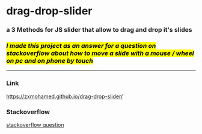 <h1>drag-drop-slider</h1>
<h3>a 3 Methods for JS slider that allow to drag and drop it's slides</h3>
<h3><i><mark>I made this project as an answer for a question on stackoverflow about how to move a slide with a mouse / wheel on pc and on phone by touch</mark></i></h3>
<hr>
<h3>Link</h3>
<a href="https://zxmohamed.github.io/drag-drop-slider/">https://zxmohamed.github.io/drag-drop-slider/</a>
<h3>Stackoverflow</h3>
<a href="https://stackoverflow.com/questions/79331271/how-do-i-move-a-slide-with-a-mouse-and-on-my-phone/79334393#79334393">stackoverflow question</a>
